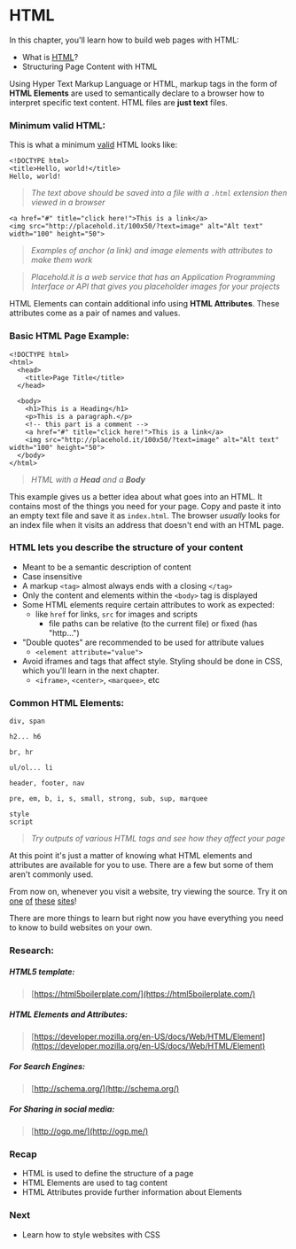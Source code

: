 # HTML

In this chapter, you'll learn how to build web pages with HTML:

* What is [HTML](http://www.w3.org/TR/html401/)?
* Structuring Page Content with HTML

Using Hyper Text Markup Language or HTML, markup tags in the form of **HTML Elements** are used to semantically declare to a browser how to interpret specific text content. HTML files are **just text** files.


### Minimum valid HTML:

This is what a minimum [valid](https://validator.w3.org/nu/#textarea) HTML looks like:

```
<!DOCTYPE html>
<title>Hello, world!</title>
Hello, world!
```
> *The text above should be saved into a file with a `.html` extension then viewed in a browser*

```
<a href="#" title="click here!">This is a link</a>
<img src="http://placehold.it/100x50/?text=image" alt="Alt text" width="100" height="50">
```
> *Examples of anchor (a link) and image elements with attributes to make them work*

> *Placehold.it is a web service that has an Application Programming Interface or API that gives you placeholder images for your projects*

HTML Elements can contain additional info using **HTML Attributes**. These attributes come as a pair of names and values.


### Basic HTML Page Example:

```
<!DOCTYPE html>
<html>
  <head>
    <title>Page Title</title>
  </head>

  <body>
    <h1>This is a Heading</h1>
    <p>This is a paragraph.</p>
    <!-- this part is a comment -->
    <a href="#" title="click here!">This is a link</a>
    <img src="http://placehold.it/100x50/?text=image" alt="Alt text" width="100" height="50">
  </body>
</html>
```
> *HTML with a **Head** and a **Body***

This example gives us a better idea about what goes into an HTML. It contains most of the things you need for your page. Copy and paste it into an empty text file and save it as `index.html`. The browser *usually* looks for an index file when it visits an address that doesn't end with an HTML page.


### HTML lets you describe the **structure** of your content

* Meant to be a semantic description of content
* Case insensitive
* A markup `<tag>` almost always ends with a closing `</tag>`
* Only the content and elements within the `<body>` tag is displayed
* Some HTML elements require certain attributes to work as expected:
  * like `href` for links, `src` for images and scripts
    * file paths can be relative (to the current file) or fixed (has "http...")
* "Double quotes" are recommended to be used for attribute values
  * `<element attribute="value">`
* Avoid iframes and tags that affect style. Styling should be done in CSS, which you'll learn in the next chapter.
  * `<iframe>`, `<center>`, `<marquee>`, etc


### Common HTML Elements:

```
div, span

h2... h6

br, hr

ul/ol... li

header, footer, nav

pre, em, b, i, s, small, strong, sub, sup, marquee

style
script
```
> *Try outputs of various HTML tags and see how they affect your page*

At this point it's just a matter of knowing what HTML elements and attributes are available for you to use. There are a few but some of them aren't commonly used.


From now on, whenever you visit a website, try viewing the source. Try it on [one](https://duckduckgo.com/) [of](https://www.tumblr.com/) [these](https://twitter.com/josefmonje) [sites](https://josefmonje.com/#/)!

There are more things to learn but right now you have everything you need to know to build websites on your own.


### Research:


##### HTML5 template:
> [https://html5boilerplate.com/](https://html5boilerplate.com/)


##### HTML Elements and Attributes:
> [https://developer.mozilla.org/en-US/docs/Web/HTML/Element](https://developer.mozilla.org/en-US/docs/Web/HTML/Element)


##### For Search Engines:
> [http://schema.org/](http://schema.org/)


##### For Sharing in social media:
> [http://ogp.me/](http://ogp.me/)


### Recap

* HTML is used to define the structure of a page
* HTML Elements are used to tag content
* HTML Attributes provide further information about Elements


### Next

* Learn how to style websites with CSS
